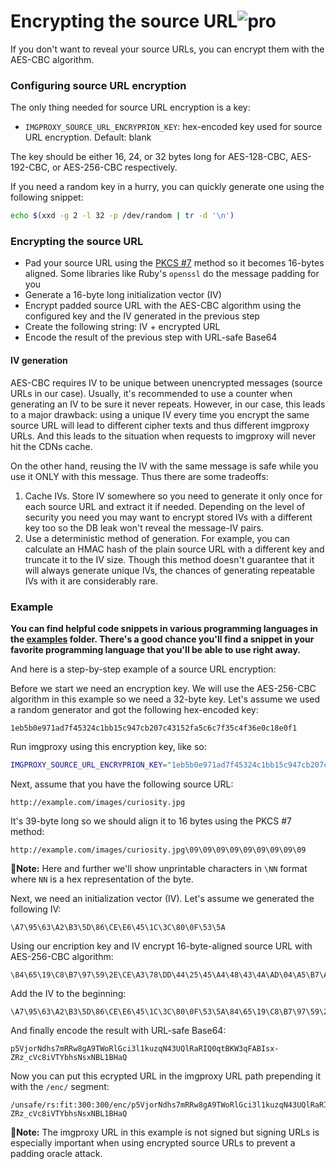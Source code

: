 # Encrypting the source URL![pro](/assets/pro.svg)

If you don't want to reveal your source URLs, you can encrypt them with the AES-CBC algorithm.

### Configuring source URL encryption

The only thing needed for source URL encryption is a key:

* `IMGPROXY_SOURCE_URL_ENCRYPRION_KEY`: hex-encoded key used for source URL encryption. Default: blank

The key should be either 16, 24, or 32 bytes long for AES-128-CBC, AES-192-CBC, or AES-256-CBC respectively.

If you need a random key in a hurry, you can quickly generate one using the following snippet:

```bash
echo $(xxd -g 2 -l 32 -p /dev/random | tr -d '\n')
```

### Encrypting the source URL

* Pad your source URL using the [PKCS #7](https://en.wikipedia.org/wiki/Padding_(cryptography)#PKCS#5_and_PKCS#7) method so it becomes 16-bytes aligned. Some libraries like Ruby's `openssl` do the message padding for you
* Generate a 16-byte long initialization vector (IV)
* Encrypt padded source URL with the AES-CBC algorithm using the configured key and the IV generated in the previous step
* Create the following string: IV + encrypted URL
* Encode the result of the previous step with URL-safe Base64

#### IV generation

AES-CBC requires IV to be unique between unencrypted messages (source URLs in our case). Usually, it's recommended to use a counter when generating an IV to be sure it never repeats. However, in our case, this leads to a major drawback: using a unique IV every time you encrypt the same source URL will lead to different cipher texts and thus different imgproxy URLs. And this leads to the situation when requests to imgproxy will never hit the CDNs cache.

On the other hand, reusing the IV with the same message is safe while you use it ONLY with this message. Thus there are some tradeoffs:

1. Cache IVs. Store IV somewhere so you need to generate it only once for each source URL and extract it if needed. Depending on the level of security you need you may want to encrypt stored IVs with a different key too so the DB leak won't reveal the message-IV pairs.
2. Use a deterministic method of generation. For example, you can calculate an HMAC hash of the plain source URL with a different key and truncate it to the IV size. Though this method doesn't guarantee that it will always generate unique IVs, the chances of generating repeatable IVs with it are considerably rare.

### Example

**You can find helpful code snippets in various programming languages in the [examples](https://github.com/imgproxy/imgproxy/tree/master/examples) folder. There's a good chance you'll find a snippet in your favorite programming language that you'll be able to use right away.**

And here is a step-by-step example of a source URL encryption:

Before we start we need an encryption key. We will use the AES-256-CBC algorithm in this example so we need a 32-byte key. Let's assume we used a random generator and got the following hex-encoded key:

```
1eb5b0e971ad7f45324c1bb15c947cb207c43152fa5c6c7f35c4f36e0c18e0f1
```

Run imgproxy using this encryption key, like so:

```bash
IMGPROXY_SOURCE_URL_ENCRYPRION_KEY="1eb5b0e971ad7f45324c1bb15c947cb207c43152fa5c6c7f35c4f36e0c18e0f1" imgproxy
```

Next, assume that you have the following source URL:

```
http://example.com/images/curiosity.jpg
```

It's 39-byte long so we should align it to 16 bytes using the PKCS #7 method:

```
http://example.com/images/curiosity.jpg\09\09\09\09\09\09\09\09\09
```

**📝Note:** Here and further we'll show unprintable characters in `\NN` format where `NN` is a hex representation of the byte.

Next, we need an initialization vector (IV). Let's assume we generated the following IV:

```
\A7\95\63\A2\B3\5D\86\CE\E6\45\1C\3C\80\0F\53\5A
```

Using our encription key and IV encrypt 16-byte-aligned source URL with AES-256-CBC algorithm:

```
\84\65\19\C8\B7\97\59\2E\CE\A3\78\DD\44\25\45\A4\48\43\4A\AD\04\A5\B7\A8\50\01\22\CC\7E\65\1C\FF\71\57\3C\89\54\D8\6E\1B\0D\B3\13\41\2F\50\47\69
```

Add the IV to the beginning:

```
\A7\95\63\A2\B3\5D\86\CE\E6\45\1C\3C\80\0F\53\5A\84\65\19\C8\B7\97\59\2E\CE\A3\78\DD\44\25\45\A4\48\43\4A\AD\04\A5\B7\A8\50\01\22\CC\7E\65\1C\FF\71\57\3C\89\54\D8\6E\1B\0D\B3\13\41\2F\50\47\69
```

And finally encode the result with URL-safe Base64:

```
p5VjorNdhs7mRRw8gA9TWoRlGci3l1kuzqN43UQlRaRIQ0qtBKW3qFABIsx-ZRz_cVc8iVTYbhsNsxNBL1BHaQ
```

Now you can put this ecrypted URL in the imgproxy URL path prepending it with the `/enc/` segment:

```
/unsafe/rs:fit:300:300/enc/p5VjorNdhs7mRRw8gA9TWoRlGci3l1kuzqN43UQlRaRIQ0qtBKW3qFABIsx-ZRz_cVc8iVTYbhsNsxNBL1BHaQ
```

**📝Note:** The imgproxy URL in this example is not signed but signing URLs is especially important when using encrypted source URLs to prevent a padding oracle attack.
